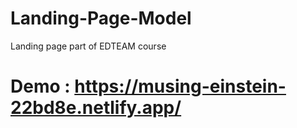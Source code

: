 # Landing-Page-Model
Landing page part of EDTEAM course

# Demo : https://musing-einstein-22bd8e.netlify.app/
